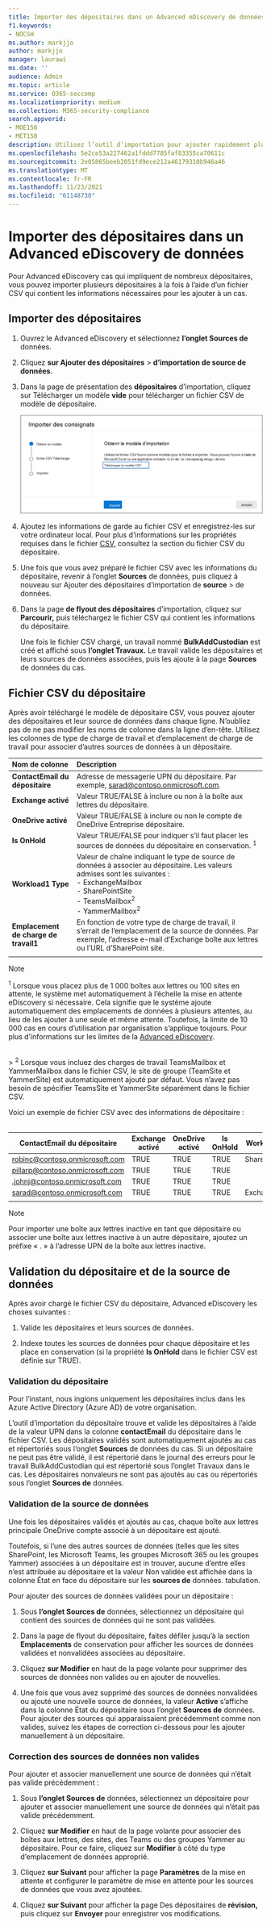 ```yaml
---
title: Importer des dépositaires dans un Advanced eDiscovery de données
f1.keywords:
- NOCSH
ms.author: markjjo
author: markjjo
manager: laurawi
ms.date: ''
audience: Admin
ms.topic: article
ms.service: O365-seccomp
ms.localizationpriority: medium
ms.collection: M365-security-compliance
search.appverid:
- MOE150
- MET150
description: Utilisez l’outil d’importation pour ajouter rapidement plusieurs dépositaires et leurs sources de données associées à un cas Advanced eDiscovery.
ms.openlocfilehash: 5e2ce53a227462a1fddd7785faf83355ca70611c
ms.sourcegitcommit: 2e05865beeb2051fd9ece212a46179310b946a46
ms.translationtype: MT
ms.contentlocale: fr-FR
ms.lasthandoff: 11/23/2021
ms.locfileid: "61148730"
---
```

# <a name="import-custodians-to-an-advanced-ediscovery-case"></a>Importer des dépositaires dans un Advanced eDiscovery de données

Pour Advanced eDiscovery cas qui impliquent de nombreux dépositaires, vous pouvez importer plusieurs dépositaires à la fois à l’aide d’un fichier CSV qui contient les informations nécessaires pour les ajouter à un cas.

## <a name="import-custodians"></a>Importer des dépositaires

1. Ouvrez le Advanced eDiscovery et sélectionnez **l’onglet Sources de** données.

2. Cliquez **sur Ajouter des dépositaires**  >  **d’importation de source de données.**

3. Dans la page de présentation des **dépositaires** d’importation, cliquez sur Télécharger un modèle **vide** pour télécharger un fichier CSV de modèle de dépositaire.

   ![Téléchargez un modèle CSV à partir de la page de présentation des dépositaires d’importation.](../media/ImportCustodians1.png)

4. Ajoutez les informations de garde au fichier CSV et enregistrez-les sur votre ordinateur local. Pour plus d’informations sur les propriétés requises dans le fichier [CSV,](#custodian-csv-file) consultez la section du fichier CSV du dépositaire.

5. Une fois que vous avez préparé le fichier CSV avec les informations du dépositaire, revenir à l’onglet **Sources** de données, puis cliquez à nouveau sur Ajouter des dépositaires d’importation de **source**  >   de données.

6. Dans la page **de flyout des dépositaires** d’importation, cliquez sur **Parcourir,** puis téléchargez le fichier CSV qui contient les informations du dépositaire.

   Une fois le fichier CSV chargé, un travail nommé **BulkAddCustodian** est créé et affiché sous **l’onglet Travaux.** Le travail valide les dépositaires et leurs sources de données associées, puis les ajoute à la page **Sources** de données du cas.

## <a name="custodian-csv-file"></a>Fichier CSV du dépositaire

Après avoir téléchargé le modèle de dépositaire CSV, vous pouvez ajouter des dépositaires et leur source de données dans chaque ligne. N’oubliez pas de ne pas modifier les noms de colonne dans la ligne d’en-tête. Utilisez les colonnes de type de charge de travail et d’emplacement de charge de travail pour associer d’autres sources de données à un dépositaire.

| Nom de colonne|Description|
|:------- |:------------------------------------------------------------|
|**ContactEmail du dépositaire**     |Adresse de messagerie UPN du dépositaire. Par exemple, sarad@contoso.onmicrosoft.com.           |
|**Exchange activé** | Valeur TRUE/FALSE à inclure ou non à la boîte aux lettres du dépositaire.      |
|**OneDrive activé** | Valeur TRUE/FALSE à inclure ou non le compte de OneDrive Entreprise dépositaire. |
|**Is OnHold**        | Valeur TRUE/FALSE pour indiquer s’il faut placer les sources de données du dépositaire en conservation. <sup>1</sup>     |
|**Workload1 Type**         |Valeur de chaîne indiquant le type de source de données à associer au dépositaire. Les valeurs admises sont les suivantes : <br/>- ExchangeMailbox<br/> - SharePointSite<br/>- TeamsMailbox<sup>2</sup><br/>- YammerMailbox<sup>2</sup>| 
|**Emplacement de charge de travail1**     | En fonction de votre type de charge de travail, il s’errait de l’emplacement de la source de données. Par exemple, l’adresse e-mail d’Exchange boîte aux lettres ou l’URL d’SharePoint site. |
|||

> [!NOTE]
> <sup>1</sup> Lorsque vous placez plus de 1 000 boîtes aux lettres ou 100 sites en attente, le système met automatiquement à l’échelle la mise en attente eDiscovery si nécessaire. Cela signifie que le système ajoute automatiquement des emplacements de données à plusieurs attentes, au lieu de les ajouter à une seule et même attente. Toutefois, la limite de 10 000 cas en cours d’utilisation par organisation s’applique toujours. Pour plus d’informations sur les limites de la [Advanced eDiscovery](limits-ediscovery20.md#hold-limits).
<br>
> <sup>2</sup> Lorsque vous incluez des charges de travail TeamsMailbox et YammerMailbox dans le fichier CSV, le site de groupe (TeamSite et YammerSite) est automatiquement ajouté par défaut. Vous n’avez pas besoin de spécifier TeamsSite et YammerSite séparément dans le fichier CSV.

Voici un exemple de fichier CSV avec des informations de dépositaire :<br/><br/>

|ContactEmail du dépositaire      | Exchange activé | OneDrive activé | Is OnHold | Workload1 Type | Emplacement de charge de travail1             |
| ----------------- | ---------------- | ---------------- | --------- | -------------- | ------------------------------ |
|robinc@contoso.onmicrosoft.com | TRUE             | TRUE             | TRUE      | SharePointSite | https://contoso.sharepoint.com |
|pillarp@contoso.onmicrosoft.com | TRUE             | TRUE             | TRUE      | |  |
|.johnj@contoso.onmicrosoft.com|TRUE|TRUE|TRUE||
|sarad@contoso.onmicrosoft.com|TRUE|TRUE|TRUE|ExchangeMailbox|.saradavis@contoso.onmicrosoft.com
||||||

> [!NOTE]
> Pour importer une boîte aux lettres inactive en tant que dépositaire ou associer une boîte aux lettres inactive à un autre dépositaire, ajoutez un préfixe « . » à l’adresse UPN de la boîte aux lettres inactive.

## <a name="custodian-and-data-source-validation"></a>Validation du dépositaire et de la source de données

Après avoir chargé le fichier CSV du dépositaire, Advanced eDiscovery les choses suivantes :

1. Valide les dépositaires et leurs sources de données.

2. Indexe toutes les sources de données pour chaque dépositaire et les place en conservation (si la propriété **Is OnHold** dans le fichier CSV est définie sur TRUE).

### <a name="custodian-validation"></a>Validation du dépositaire

Pour l’instant, nous ingions uniquement les dépositaires inclus dans les Azure Active Directory (Azure AD) de votre organisation.

L’outil d’importation du dépositaire trouve et valide les dépositaires à l’aide de la valeur UPN dans la colonne **contactEmail** du dépositaire dans le fichier CSV. Les dépositaires validés sont automatiquement ajoutés au cas et répertoriés sous l’onglet **Sources** de données du cas. Si un dépositaire ne peut pas être validé, il est répertorié dans le journal des erreurs  pour le travail BulkAddCustodian qui est répertorié sous l’onglet Travaux dans le cas. Les dépositaires nonvaleurs ne sont pas ajoutés au cas ou répertoriés sous l’onglet **Sources de** données.

### <a name="data-source-validation"></a>Validation de la source de données

Une fois les dépositaires validés et ajoutés au cas, chaque boîte aux lettres principale OneDrive compte associé à un dépositaire est ajouté.

Toutefois, si l’une des autres sources de données (telles que les sites SharePoint, les Microsoft Teams, les groupes Microsoft 365 ou les groupes Yammer) associées à  un dépositaire est in  trouver, aucune d’entre elles n’est attribuée au dépositaire et la valeur Non validée est affichée dans la colonne État en face du dépositaire sur les **sources de** données.  tabulation.

Pour ajouter des sources de données validées pour un dépositaire :

1. Sous **l’onglet Sources de** données, sélectionnez un dépositaire qui contient des sources de données qui ne sont pas validées.

2. Dans la page de flyout du dépositaire, faites défiler jusqu’à la section **Emplacements** de conservation pour afficher les sources de données validées et nonvalidées associées au dépositaire.

3. Cliquez **sur Modifier** en haut de la page volante pour supprimer des sources de données non valides ou en ajouter de nouvelles.

4. Une fois que vous avez supprimé des sources de données nonvalidées ou ajouté une nouvelle source de données, la valeur **Active** s’affiche dans la colonne État du dépositaire sous l’onglet **Sources de** données.  Pour ajouter des sources qui apparaissaient précédemment comme non valides, suivez les étapes de correction ci-dessous pour les ajouter manuellement à un dépositaire.

### <a name="remediating-invalid-data-sources"></a>Correction des sources de données non valides

Pour ajouter et associer manuellement une source de données qui n’était pas valide précédemment :

1. Sous **l’onglet Sources de** données, sélectionnez un dépositaire pour ajouter et associer manuellement une source de données qui n’était pas valide précédemment.

2. Cliquez **sur Modifier** en haut de la page volante pour associer des boîtes aux lettres, des sites, des Teams ou des groupes Yammer au dépositaire. Pour ce faire, cliquez sur **Modifier** à côté du type d’emplacement de données approprié.

3. Cliquez **sur Suivant** pour afficher la page **Paramètres** de la mise en attente et configurer le paramètre de mise en attente pour les sources de données que vous avez ajoutées.

4. Cliquez **sur Suivant** pour afficher la page Des dépositaires de **révision,** puis cliquez sur **Envoyer** pour enregistrer vos modifications.
